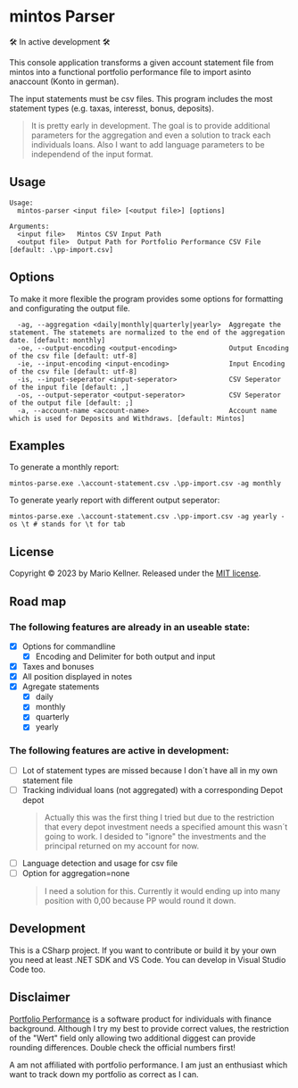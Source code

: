  # mintos Parser
🛠 In active development 🛠

This console application transforms a given account statement file from mintos into a functional portfolio performance file to import asinto anaccount (Konto in german).

The input statements must be csv files. This program includes the most statement types (e.g. taxas, interesst, bonus, deposits).
> It is pretty early in development. The goal is to provide additional parameters for the aggregation and even a solution to track each individuals loans. Also I want to add language parameters to be independend of the input format. 

 ## Usage
 
```cli
Usage:
  mintos-parser <input file> [<output file>] [options]

Arguments:
  <input file>   Mintos CSV Input Path
  <output file>  Output Path for Portfolio Performance CSV File [default: .\pp-import.csv]
```

## Options
To make it more flexible the program provides some options for formatting and configurating the output file.
```cli
  -ag, --aggregation <daily|monthly|quarterly|yearly>  Aggregate the statement. The statemets are normalized to the end of the aggregation date. [default: monthly]
  -oe, --output-encoding <output-encoding>             Output Encoding of the csv file [default: utf-8]
  -ie, --input-encoding <input-encoding>               Input Encoding of the csv file [default: utf-8]
  -is, --input-seperator <input-seperator>             CSV Seperator of the input file [default: ,]
  -os, --output-seperator <output-seperator>           CSV Seperator of the output file [default: ;]
  -a, --account-name <account-name>                    Account name which is used for Deposits and Withdraws. [default: Mintos]
```

## Examples
To generate a monthly report:
```cli 
mintos-parse.exe .\account-statement.csv .\pp-import.csv -ag monthly
```

To generate yearly report with different output seperator:
```cli 
mintos-parse.exe .\account-statement.csv .\pp-import.csv -ag yearly -os \t # stands for \t for tab
```

## License
Copyright &copy; 2023 by Mario Kellner. Released under the [MIT license](https://github.com/Blackspo0n/mintos-parser/blob/main/LICENSE).

## Road map
### The following features are already in an useable state:

* [X] Options for commandline
  * [X] Encoding and Delimiter for both output and input
* [X] Taxes and bonuses
* [X] All position displayed in notes
* [X] Agregate statements
  * [X] daily
  * [X] monthly
  * [X] quarterly
  * [X] yearly

### The following features are active in development:

* [ ] Lot of statement types are missed because I don´t have all in my own statement file
* [ ] Tracking individual loans (not aggregated) with a corresponding Depot depot
    > Actually this was the first thing I tried but due to the restriction that every depot investment needs a specified amount this wasn´t going to work. I desided to "ignore" the investments and the principal returned on my account for now.
* [ ] Language detection and usage for csv file
* [ ] Option for aggregation=none
    > I need a solution for this. Currently it would ending up into many position with 0,00 because PP would round it down.

## Development
This is a CSharp project. If you want to contribute or build it by your own you need at least .NET SDK and VS Code.
You can develop in Visual Studio Code too.

## Disclaimer
[Portfolio Performance](https://www.portfolio-performance.info) is a software product for individuals with finance background. Although I try my best to provide correct values, the restriction of the "Wert" field only allowing two additional diggest can provide rounding differences. Double check the official numbers first!

A am not affiliated with portfolio performance. I am just an enthusiast which want to track down my portfolio as correct as I can.